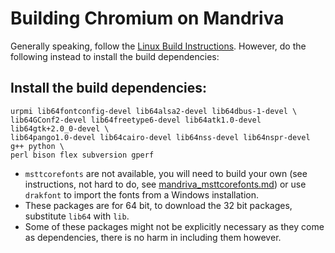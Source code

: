 # Building Chromium on Mandriva

Generally speaking, follow the [Linux Build Instructions](linux_build_instructions.md).
However, do the following instead to install the build dependencies:

## Install the build dependencies:

```shell
urpmi lib64fontconfig-devel lib64alsa2-devel lib64dbus-1-devel \
lib64GConf2-devel lib64freetype6-devel lib64atk1.0-devel lib64gtk+2.0_0-devel \
lib64pango1.0-devel lib64cairo-devel lib64nss-devel lib64nspr-devel g++ python \
perl bison flex subversion gperf
```

* `msttcorefonts` are not available, you will need to build your own (see
  instructions, not hard to do, see
  [mandriva_msttcorefonts.md](mandriva_msttcorefonts.md)) or use `drakfont` to
  import the fonts from a Windows installation.
* These packages are for 64 bit, to download the 32 bit packages, substitute
  `lib64` with `lib`.
* Some of these packages might not be explicitly necessary as they come as
  dependencies, there is no harm in including them however.
